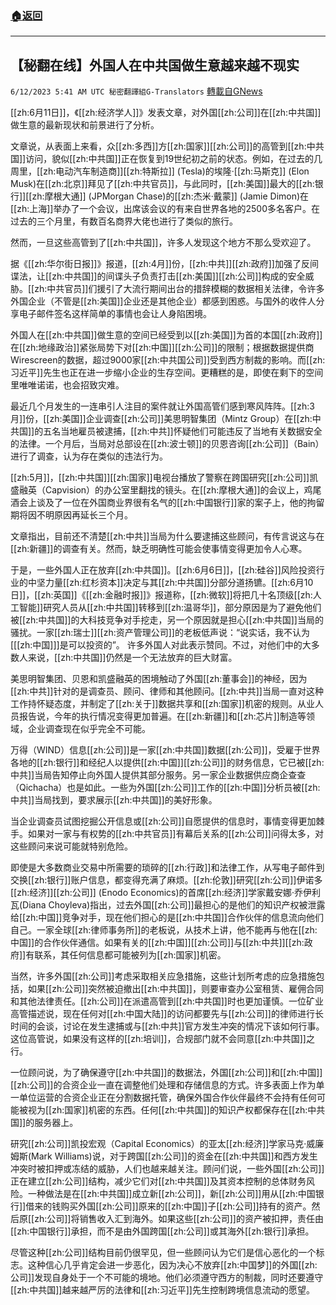 ###  [:house:返回](README.md)
---


## 【秘翻在线】外国人在中共国做生意越来越不现实
`6/12/2023 5:41 AM UTC 秘密翻譯組G-Translators` [轉載自GNews](https://gnews.org/articles/1376800)

[[zh:6月11日]]，《[[zh:经济学人]]》发表文章，对外国[[zh:公司]]在[[zh:中共国]]做生意的最新现状和前景进行了分析。

文章说，从表面上来看，众[[zh:多西]]方[[zh:国家]][[zh:公司]]的高管到[[zh:中共国]]访问，貌似[[zh:中共国]]正在恢复到19世纪初之前的状态。例如，在过去的几周里，[[zh:电动汽车制造商]][[zh:特斯拉]] (Tesla)的埃隆·[[zh:马斯克]] (Elon Musk)在[[zh:北京]]拜见了[[zh:中共官员]]，与此同时，[[zh:美国]]最大的[[zh:银行]][[zh:摩根大通]] (JPMorgan Chase)的[[zh:杰米·戴蒙]] (Jamie Dimon)在[[zh:上海]]举办了一个会议，出席该会议的有来自世界各地的2500多名客户。在过去的三个月里，有数百名商界大佬也进行了类似的旅行。

然而，一旦这些高管到了[[zh:中共国]]，许多人发现这个地方不那么受欢迎了。

据《[[zh:华尔街日报]]》报道，[[zh:4月]]份，[[zh:中共]][[zh:政府]]加强了反间谍法，让[[zh:中共国]]的间谍头子负责打击[[zh:美国]][[zh:公司]]构成的安全威胁。[[zh:中共官员]]们援引了大流行期间出台的措辞模糊的数据相关法律，令许多外国企业（不管是[[zh:美国]]企业还是其他企业）都感到困惑。与国外的收件人分享电子邮件签名这样简单的事情也会让人身陷困境。

外国人在[[zh:中共国]]做生意的空间已经受到以[[zh:美国]]为首的本国[[zh:政府]]在[[zh:地缘政治]]紧张局势下对[[zh:中国]][[zh:公司]]的限制；根据数据提供商Wirescreen的数据，超过9000家[[zh:中共国公司]]受到西方制裁的影响。而[[zh:习近平]]先生也正在进一步缩小企业的生存空间。更糟糕的是，即使在剩下的空间里唯唯诺诺，也会招致灾难。

最近几个月发生的一连串引人注目的案件就让外国高管们感到寒风阵阵。[[zh:3月]]份，[[zh:美国]]企业调查[[zh:公司]]美思明智集团（Mintz Group）在[[zh:中共国]]的五名当地雇员被逮捕，[[zh:中共]]怀疑他们可能违反了当地有关数据安全的法律。一个月后，当局对总部设在[[zh:波士顿]]的贝恩咨询[[zh:公司]]（Bain）进行了调查，认为存在类似的违法行为。

[[zh:5月]]，[[zh:中共国]][[zh:国家]]电视台播放了警察在跨国研究[[zh:公司]]凯盛融英（Capvision）的办公室里翻找的镜头。在[[zh:摩根大通]]的会议上，鸡尾酒会上谈及了一位在外国商业界很有名气的[[zh:中国银行]]家的案子上，他的拘留期将因不明原因再延长三个月。

文章指出，目前还不清楚[[zh:中共]]当局为什么要逮捕这些顾问，有传言说这与在[[zh:新疆]]的调查有关。然而，缺乏明确性可能会使事情变得更加令人心寒。

于是，一些外国人正在放弃[[zh:中共国]]。[[zh:6月6日]]，[[zh:硅谷]]风险投资行业的中坚力量[[zh:红杉资本]]决定与其[[zh:中共国]]分部分道扬镳。[[zh:6月10日]]，[[zh:英国]]《[[zh:金融时报]]》报道称，[[zh:微软]]将把几十名顶级[[zh:人工智能]]研究人员从[[zh:中共国]]转移到[[zh:温哥华]]，部分原因是为了避免他们被[[zh:中共国]]的大科技竞争对手挖走，另一个原因就是担心[[zh:中共国]]当局的骚扰。一家[[zh:瑞士]][[zh:资产管理公司]]的老板低声说：“说实话，我不认为\[[[zh:中国]]\]是可以投资的”。 许多外国人对此表示赞同。不过，对他们中的大多数人来说，[[zh:中共国]]仍然是一个无法放弃的巨大财富。

美思明智集团、贝恩和凯盛融英的困境触动了外国[[zh:董事会]]的神经，因为[[zh:中共]]针对的是调查员、顾问、律师和其他顾问。[[zh:中共]]当局一直对这种工作持怀疑态度，并制定了[[zh:关于]]数据共享和[[zh:国家]]机密的规则。从业人员报告说，今年的执行情况变得更加普遍。在[[zh:新疆]]和[[zh:芯片]]制造等领域，企业调查现在似乎完全不可能。

万得（WIND）信息[[zh:公司]]是一家[[zh:中共国]]数据[[zh:公司]]，受雇于世界各地的[[zh:银行]]和经纪人以提供[[zh:中国]][[zh:公司]]的财务信息，它已被[[zh:中共]]当局告知停止向外国人提供其部分服务。另一家企业数据供应商企查查（Qichacha）也是如此。一些为外国[[zh:公司]]工作的[[zh:中国]]分析员被[[zh:中共]]当局找到，要求展示[[zh:中共国]]的美好形象。

当企业调查员试图挖掘公开信息或[[zh:公司]]自愿提供的信息时，事情变得更加棘手。如果对一家与有权势的[[zh:中共官员]]有幕后关系的[[zh:公司]]问得太多，对这些顾问来说可能就特别危险。

即使是大多数商业交易中所需要的琐碎的[[zh:行政]]和法律工作，从写电子邮件到交换[[zh:银行]]账户信息，都变得充满了麻烦。[[zh:伦敦]]研究[[zh:公司]]伊诺多[[zh:经济]][[zh:公司]] (Enodo Economics)的首席[[zh:经济]]学家戴安娜·乔伊利瓦(Diana Choyleva)指出，过去外国[[zh:公司]]最担心的是他们的知识产权被泄露给[[zh:中国]]竞争对手，现在他们担心的是[[zh:中共国]]合作伙伴的信息流向他们自己。一家全球[[zh:律师事务所]]的老板说，从技术上讲，他不能再与他在[[zh:中国]]的合作伙伴通信。如果有关的[[zh:中国]][[zh:公司]]与[[zh:中共]][[zh:政府]]有联系，其任何信息都可能被列为[[zh:国家]]机密。

当然，许多外国[[zh:公司]]考虑采取相关应急措施，这些计划所考虑的应急措施包括，如果[[zh:公司]]突然被迫撤出[[zh:中共国]]，则要审查办公室租赁、雇佣合同和其他法律责任。[[zh:公司]]在派遣高管到[[zh:中共国]]时也更加谨慎。一位矿业高管描述说，现在任何对[[zh:中国大陆]]的访问都要先与[[zh:公司]]的律师进行长时间的会谈，讨论在发生逮捕或与[[zh:中共]]官方发生冲突的情况下该如何行事。这位高管说，如果没有这样的[[zh:培训]]，合规部门就不会同意[[zh:中共国]]之行。

一位顾问说，为了确保遵守[[zh:中共国]]的数据法，外国[[zh:公司]]和[[zh:中国]][[zh:公司]]的合资企业一直在调整他们处理和存储信息的方式。许多表面上作为单一单位运营的合资企业正在分割数据托管，确保外国合作伙伴最终不会持有任何可能被视为[[zh:国家]]机密的东西。任何[[zh:中共国]]的知识产权都保存在[[zh:中共国]]的服务器上。

研究[[zh:公司]]凯投宏观（Capital Economics）的亚太[[zh:经济]]学家马克·威廉姆斯(Mark Williams)说，对于跨国[[zh:公司]]的资金在[[zh:中共国]]和西方发生冲突时被扣押或冻结的威胁，人们也越来越关注。顾问们说，一些外国[[zh:公司]]正在建立[[zh:公司]]结构，减少它们对[[zh:中共国]]及其资本控制的总体财务风险。一种做法是在[[zh:中共国]]成立新[[zh:公司]]，新[[zh:公司]]用从[[zh:中国银行]]借来的钱购买外国[[zh:公司]]原来的[[zh:中国]]子[[zh:公司]]持有的资产。然后原[[zh:公司]]将销售收入汇到海外。如果这些[[zh:公司]]的资产被扣押，责任由[[zh:中国银行]]承担，而不是由外国跨国[[zh:公司]]或其海外[[zh:银行]]承担。

尽管这种[[zh:公司]]结构目前仍很罕见，但一些顾问认为它们是信心恶化的一个标志。这种信心几乎肯定会进一步恶化，因为决心不放弃[[zh:中国梦]]的外国[[zh:公司]]发现自身处于一个不可能的境地。他们必须遵守西方的制裁，同时还要遵守[[zh:中共国]]越来越严厉的法律和[[zh:习近平]]先生控制跨境信息流动的愿望。
